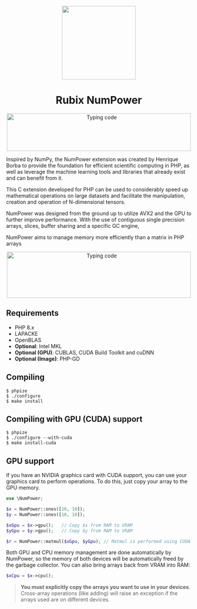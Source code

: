 <p align="center">
  <img src="https://github.com/user-attachments/assets/11bc8f07-60cb-4628-bc88-5dee4b22bdc6" width="200" height="200">
</p>

<h1 align="center">Rubix NumPower</h1>
<p align="center">
<img width="500" height="102" src="https://readme-typing-svg.demolab.com?font=Fira+Code&duration=2500&pause=250&color=F7381D&multiline=true&width=500&height=102&separator=%3C&lines=use+NumPower;%3C%24arr+%3D+NumPower%3A%3Aarray(%5B%5B1%2C+2%5D%2C+%5B3%2C+4%5D%5D);%3C%24result+%3D+%24arr+*+2;%3Cecho+%24result;" alt="Typing code" />
</p>

Inspired by NumPy, the NumPower extension was created by Henrique Borba to provide the foundation for efficient scientific computing in PHP, as well as leverage the machine learning tools and libraries that already exist and can benefit from it.

This C extension developed for PHP can be used to considerably speed up mathematical operations on large datasets and facilitate the manipulation, creation and operation of N-dimensional tensors.

NumPower was designed from the ground up to utilize AVX2 and the GPU to further improve performance. With the use of contiguous single precision arrays, slices, buffer sharing and a specific GC engine, 

NumPower aims to manage memory more efficiently than a matrix in PHP arrays

<p align="center">
<img width="500" height="125" src="https://readme-typing-svg.demolab.com?font=Fira+Code&duration=2500&pause=250&color=F7381D&multiline=true&width=500&height=125&separator=%3C&lines=use+NumPower;%3C%24a+%3D+NumPower%3A%3Anormal(%5B2%2C+2%5D)-%3Egpu();%3C%24b+%3D+NumPower%3A%3Anormal(%5B2%2C+2%5D)-%3Egpu();%3C%24result+%3D+NumPower%3A%3Amatmul(%24aGpu%2C+%24bGpu);%3Cecho+%24result;" alt="Typing code" />
</p>

## Requirements
- PHP 8.x
- LAPACKE
- OpenBLAS
- **Optional**: Intel MKL
- **Optional (GPU)**: CUBLAS, CUDA Build Toolkit and cuDNN
- **Optional (Image)**: PHP-GD

## Compiling

``` 
$ phpize
$ ./configure
$ make install
```

## Compiling with GPU (CUDA) support

``` 
$ phpize
$ ./configure --with-cuda
$ make install-cuda
```

## GPU support

If you have an NVIDIA graphics card with CUDA support, you can use your graphics card 
to perform operations. To do this, just copy your array to the GPU memory.

```php
use \NumPower;

$x = NumPower::ones([10, 10]);
$y = NumPower::ones([10, 10]);

$xGpu = $x->gpu();   // Copy $x from RAM to VRAM
$yGpu = $y->gpu();   // Copy $y from RAM to VRAM

$r = NumPower::matmul($xGpu, $yGpu); // Matmul is performed using CUDA
```

Both GPU and CPU memory management are done automatically by NumPower, so the memory of both devices will be 
automatically freed by the garbage collector.  You can also bring arrays back from VRAM into RAM:

```php 
$xCpu = $x->cpu();
```

> **You must explicitly copy the arrays you want to use in your devices**. Cross-array operations (like adding) will 
> raise an exception if the arrays used are on different devices.
